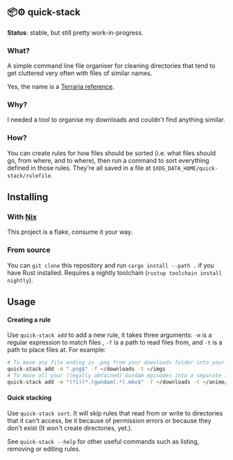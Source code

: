## 📦️⚙️ quick-stack
**Status**: stable, but still pretty work-in-progress.
### What?
A simple command line file organiser for cleaning directories that tend to get cluttered very often
with files of similar names.

Yes, the name is a [Terraria reference](https://terraria.wiki.gg/wiki/Storage_items#Quick_Stack).

### Why?
I needed a tool to organise my downloads and couldn't find anything similar.

### How?
You can create rules for how files should be sorted (i.e. what files should go, from where, and to where),
then run a command to sort everything defined in those rules. They're all saved in a file at `$XDG_DATA_HOME/quick-stack/rulefile`.

## Installing
### With [Nix](https://nixos.org/)
This project is a flake, consume it your way.

### From source
You can `git clone` this repository and run `cargo install --path .` if you have Rust installed.
Requires a nightly toolchain (`rustup toolchain install nightly`).

## Usage
#### Creating a rule
Use `quick-stack add` to add a new rule, it takes three arguments: `-m` is a regular expression to match files ,
`-f` is a path to read files from, and `-t` is a path to place files at. For example:
```sh
# To move any file ending in .png from your downloads folder into your images folder.
quick-stack add -m ".png$" -f ~/downloads -t ~/imgs
# To move all your (legally obtained) Gundam episodes into a separate folder.
quick-stack add -m "(?i)(*.)gundam(.*).mkv$" -f ~/downloads -t ~/anime/gundam
```


#### Quick stacking
Use `quick-stack sort`. It will skip rules that read from or write to directories that it can't access, be it because of permission errors or 
because they don't exist (It won't create directories, yet.).

See `quick-stack --help` for other useful commands such as listing, removing or editing rules.
